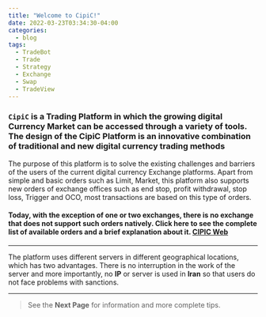```yaml
---
title: "Welcome to CipiC!"
date: 2022-03-23T03:34:30-04:00
categories:
  - blog
tags:
  - TradeBot
  - Trade
  - Strategy
  - Exchange
  - Swap
  - TradeView
---
```


### `CipiC` is a __Trading Platform__ in which the growing digital Currency Market can be accessed through a variety of tools. The design of the __CipiC Platform__  is an innovative combination of traditional and new digital currency trading methods

The purpose of this platform is to solve the existing challenges and barriers of the users of the current digital currency Exchange platforms. Apart from simple and basic orders such as Limit, Market, this platform also supports new orders of exchange offices such as end stop, profit withdrawal, stop loss, Trigger and OCO, most transactions are based on this type of orders.

#### Today, with the exception of one or two exchanges, there is no exchange that does not support such orders natively. Click here to see the complete list of available orders and a brief explanation about it. [CIPIC Web](https://cipic.ir)

***

The platform uses different servers in different geographical locations, which has two advantages. There is no interruption in the work of the server and more importantly, no __IP__ or server is used in __Iran__ so that users do not face problems with sanctions.

---

>See the __Next Page__ for information and more complete tips.
